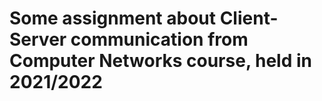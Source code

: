# Some assignment about Client-Server communication from Computer Networks course, held in 2021/2022
